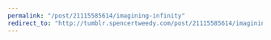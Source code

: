```yaml
---
permalink: "/post/21115585614/imagining-infinity"
redirect_to: "http://tumblr.spencertweedy.com/post/21115585614/imagining-infinity"
---
```

